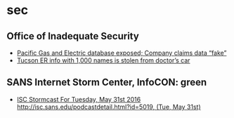 # sec

## Office of Inadequate Security
- [Pacific Gas and Electric database exposed; Company claims data “fake”](http://www.databreaches.net/pacific-gas-and-electric-database-exposed-company-claims-data-fake/)
- [Tucson ER info with 1,000 names is stolen from doctor’s car](http://www.databreaches.net/tucson-er-info-with-1000-names-is-stolen-from-doctors-car/)

## SANS Internet Storm Center, InfoCON: green
- [ISC Stormcast For Tuesday, May 31st 2016 http://isc.sans.edu/podcastdetail.html?id=5019, (Tue, May 31st)](https://isc.sans.edu/diary.html?storyid=21113&rss)


